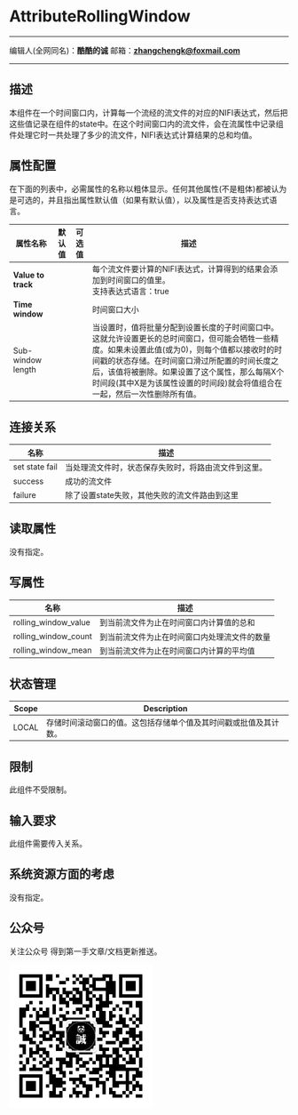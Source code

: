 # AttributeRollingWindow
***
编辑人(全网同名)：__**酷酷的诚**__  邮箱：**zhangchengk@foxmail.com**
***

## 描述

本组件在一个时间窗口内，计算每一个流经的流文件的对应的NIFI表达式，然后把这些值记录在组件的state中。在这个时间窗口内的流文件，会在流属性中记录组件处理它时一共处理了多少的流文件，NIFI表达式计算结果的总和均值。

## 属性配置

在下面的列表中，必需属性的名称以粗体显示。任何其他属性(不是粗体)都被认为是可选的，并且指出属性默认值（如果有默认值），以及属性是否支持表达式语言。

|属性名称|默认值|可选值|描述|
|----|----|----|----|
|**Value to track**|||每个流文件要计算的NIFI表达式，计算得到的结果会添加到时间窗口的值里。<br/>支持表达式语言：true|
|**Time window**|||时间窗口大小|
|Sub-window length|||当设置时，值将批量分配到设置长度的子时间窗口中。这就允许设置更长的总时间窗口，但可能会牺牲一些精度。如果未设置此值(或为0)，则每个值都以接收时的时间戳的状态存储。在时间窗口滑过所配置的时间长度之后，该值将被删除。如果设置了这个属性，那么每隔X个时间段(其中X是为该属性设置的时间段)就会将值组合在一起，然后一次性删除所有值。|

## 连接关系

|名称|描述|
|----|----|
|set state fail|当处理流文件时，状态保存失败时，将路由流文件到这里。|
|success|成功的流文件|
|failure|除了设置state失败，其他失败的流文件路由到这里|

## 读取属性

没有指定。

## 写属性

|名称|描述|
|----|----|
|rolling_window_value|到当前流文件为止在时间窗口内计算值的总和|
|rolling_window_count|到当前流文件为止在时间窗口内处理流文件的数量|
|rolling_window_mean|到当前流文件为止在时间窗口内计算的平均值|

## 状态管理

|Scope|Description|
|----|----|
|LOCAL|存储时间滚动窗口的值。这包括存储单个值及其时间戳或批值及其计数。|

## 限制

此组件不受限制。

## 输入要求

此组件需要传入关系。

## 系统资源方面的考虑

没有指定。

## 公众号

关注公众号 得到第一手文章/文档更新推送。

![](../image/wechat.jpg)